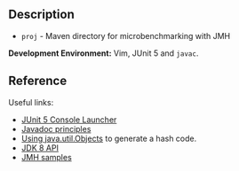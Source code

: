 ## Description
* `proj` - Maven directory for microbenchmarking with JMH

__Development Environment:__ Vim, JUnit 5 and `javac`.

## Reference
Useful links:
* [JUnit 5 Console Launcher](https://junit.org/junit5/docs/current/user-guide/)
* [Javadoc principles](https://www.oracle.com/technetwork/java/javase/documentation/index-137868.html)
* [Using java.util.Objects](https://www.mkyong.com/java/java-how-to-overrides-equals-and-hashcode/)
to generate a hash code.
* [JDK 8 API](https://docs.oracle.com/javase/8/docs/api/index.html)
* [JMH samples](https://github.com/openjdk/jmh/tree/master/jmh-samples/src/main/java/org/openjdk/jmh/samples)
